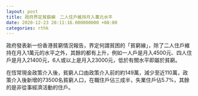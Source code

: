 ```yaml
---
layout: post
title: 政府界定貧窮線　二人住戶維持月入萬元水平
date: 2020-12-23 20:11:16.000000000 +08:00
categories: rthk
---
```


政府發表新一份香港貧窮情況報告，界定何謂貧困的「貧窮線」，除了二人住戶維持在月入1萬元的水平之外，其餘的都有上升，例如一人戶是月入4500元、四人住戶是月入21400元，6人或以上是月入23000元，低於有關水平即屬於貧窮。

在恆常現金政策介入後，貧窮人口由政策介入前的約149萬，減少至近110萬，政策介入後新增的73500名貧窮人口，在職住戶佔三成半，失業住戶佔5.7%，其餘的是非從事經濟活動的住戶。
